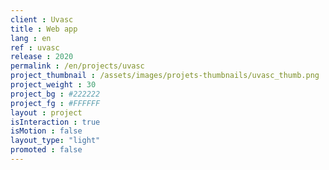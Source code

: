 ```yaml
---
client : Uvasc
title : Web app
lang : en
ref : uvasc
release : 2020
permalink : /en/projects/uvasc
project_thumbnail : /assets/images/projets-thumbnails/uvasc_thumb.png
project_weight : 30
project_bg : #222222
project_fg : #FFFFFF
layout : project
isInteraction : true
isMotion : false
layout_type: "light"
promoted : false
---
```

